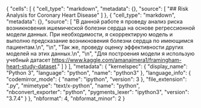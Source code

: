 {
 "cells": [
  {
   "cell_type": "markdown",
   "metadata": {},
   "source": [
    "## Risk Analysis for Coronary Heart Disease"
   ]
  },
  {
   "cell_type": "markdown",
   "metadata": {},
   "source": [
    "В данной работе я проведу анализ риска возникновения ишемической болезни сердца на основе регрессионной модели данных. При необходимости, я скорректирую модель и выполню предсказание возникновения болезни сердца по имеющимся пациентам.\n",
    "\n",
    "Так же, проведу оценку эффективности других моделей на этих данных.\n",
    "\n",
    "Для построения модели я использую учебный датасет https://www.kaggle.com/amanajmera1/framingham-heart-study-dataset."
   ]
  }
 ],
 "metadata": {
  "kernelspec": {
   "display_name": "Python 3",
   "language": "python",
   "name": "python3"
  },
  "language_info": {
   "codemirror_mode": {
    "name": "ipython",
    "version": 3
   },
   "file_extension": ".py",
   "mimetype": "text/x-python",
   "name": "python",
   "nbconvert_exporter": "python",
   "pygments_lexer": "ipython3",
   "version": "3.7.4"
  }
 },
 "nbformat": 4,
 "nbformat_minor": 2
}
